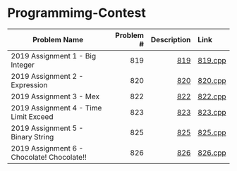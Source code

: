 # Programmimg-Contest #
|Problem Name					|Problem \#	|Description					|Link			|
|-----------------------------------------------|--------------:|----------------------------------------------:|:----------------------|
|2019 Assignment 1 \- Big Integer		|819		|[819](https://oj.nctu.me/problems/820/)	|[819.cpp](/FormosaOJ/819.cpp)	|
|2019 Assignment 2 \- Expression		|820		|[820](https://oj.nctu.me/problems/820/)	|[820.cpp](/FormosaOJ/820.cpp)	|
|2019 Assignment 3 \- Mex			|822		|[822](https://oj.nctu.me/problems/822/)	|[822.cpp](/FormosaOJ/822.cpp)	|
|2019 Assignment 4 \- Time Limit Exceed		|823		|[823](https://oj.nctu.me/problems/823/)	|[823.cpp](/FormosaOJ/823.cpp)	|
|2019 Assignment 5 \- Binary String		|825		|[825](https://oj.nctu.me/problems/825/)	|[825.cpp](/FormosaOJ/825.cpp)	|
|2019 Assignment 6 \- Chocolate! Chocolate!!	|826		|[826](https://oj.nctu.me/problems/826/)	|[826.cpp](/FormosaOJ/826.cpp)	|

